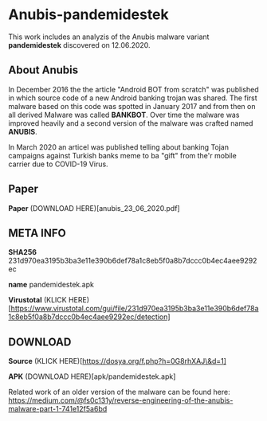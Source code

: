 # Anubis-pandemidestek

This work includes an analyzis of the Anubis malware variant **pandemidestek** discovered on 12.06.2020.

## About Anubis


In December 2016 the the article "Android BOT from scratch" was published in which source code of a new Android banking trojan was shared. The first malware based on this code was spotted in January 2017 and from then on all derived Malware was called **BANKBOT**. Over time the malware was improved heavily and a second version of the malware was crafted named **ANUBIS**.

In March 2020 an articel was published telling about banking Tojan campaigns against Turkish banks meme to ba "gift" from the'r mobile carrier due to COVID-19 Virus.


## Paper

**Paper**      (DOWNLOAD HERE)[anubis_23_06_2020.pdf]

## META INFO

**SHA256**     231d970ea3195b3ba3e11e390b6def78a1c8eb5f0a8b7dccc0b4ec4aee9292ec

**name**       pandemidestek.apk

**Virustotal** (KLICK HERE)[https://www.virustotal.com/gui/file/231d970ea3195b3ba3e11e390b6def78a1c8eb5f0a8b7dccc0b4ec4aee9292ec/detection]

## DOWNLOAD

**Source**     (KLICK HERE)[https://dosya.org/f.php?h=0G8rhXAJ\&d=1]

**APK**        (DOWNLOAD HERE)[apk/pandemidestek.apk]

Related work of an older version of the malware can be found here: https://medium.com/@fs0c131y/reverse-engineering-of-the-anubis-malware-part-1-741e12f5a6bd
